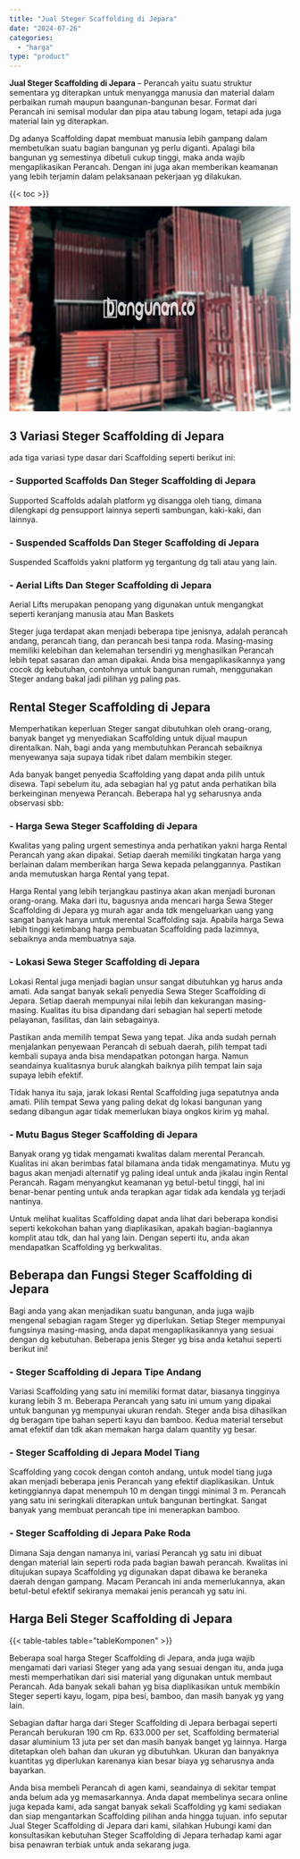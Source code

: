 ```yaml
---
title: "Jual Steger Scaffolding di Jepara"
date: "2024-07-26"
categories: 
  - "harga"
type: "product"
---
```


**Jual Steger Scaffolding di Jepara** – Perancah yaitu suatu struktur sementara yg diterapkan untuk menyangga manusia dan material dalam perbaikan rumah maupun baangunan-bangunan besar. Format dari Perancah ini semisal modular dan pipa atau tabung logam, tetapi ada juga material lain yg diterapkan.

Dg adanya Scaffolding dapat membuat manusia lebih gampang dalam membetulkan suatu bagian bangunan yg perlu diganti. Apalagi bila bangunan yg semestinya dibetuli cukup tinggi, maka anda wajib mengaplikasikan Perancah. Dengan ini juga akan memberikan keamanan yang lebih terjamin dalam pelaksanaan pekerjaan yg dilakukan.

{{< toc >}}

![Jual Steger Scaffolding di Jepara](/images/sewa-scaffolding-steger-09.png)

## 3 Variasi Steger Scaffolding di Jepara

ada tiga variasi type dasar dari Scaffolding seperti berikut ini:

### \- Supported Scaffolds Dan Steger Scaffolding di Jepara

Supported Scaffolds adalah platform yg disangga oleh tiang, dimana dilengkapi dg pensupport lainnya seperti sambungan, kaki-kaki, dan lainnya.

### \- Suspended Scaffolds Dan Steger Scaffolding di Jepara

Suspended Scaffolds yakni platform yg tergantung dg tali atau yang lain.

### \- Aerial Lifts Dan Steger Scaffolding di Jepara

Aerial Lifts merupakan penopang yang digunakan untuk mengangkat seperti keranjang manusia atau Man Baskets

Steger juga terdapat akan menjadi beberapa tipe jenisnya, adalah perancah andang, perancah tiang, dan perancah besi tanpa roda. Masing-masing memiliki kelebihan dan kelemahan tersendiri yg menghasilkan Perancah lebih tepat sasaran dan aman dipakai. Anda bisa mengaplikasikannya yang cocok dg kebutuhan, contohnya untuk bangunan rumah, menggunakan Steger andang bakal jadi pilihan yg paling pas.

## Rental Steger Scaffolding di Jepara

Memperhatikan keperluan Steger sangat dibutuhkan oleh orang-orang, banyak banget yg menyediakan Scaffolding untuk dijual maupun direntalkan. Nah, bagi anda yang membutuhkan Perancah sebaiknya menyewanya saja supaya tidak ribet dalam membikin steger.

Ada banyak banget penyedia Scaffolding yang dapat anda pilih untuk disewa. Tapi sebelum itu, ada sebagian hal yg patut anda perhatikan bila berkeinginan menyewa Perancah. Beberapa hal yg seharusnya anda observasi sbb:

### \- Harga Sewa Steger Scaffolding di Jepara

Kwalitas yang paling urgent semestinya anda perhatikan yakni harga Rental Perancah yang akan dipakai. Setiap daerah memiliki tingkatan harga yang berlainan dalam memberikan harga Sewa kepada pelanggannya. Pastikan anda memutuskan harga Rental yang tepat.

Harga Rental yang lebih terjangkau pastinya akan akan menjadi buronan orang-orang. Maka dari itu, bagusnya anda mencari harga Sewa Steger Scaffolding di Jepara yg murah agar anda tdk mengeluarkan uang yang sangat banyak hanya untuk merental Scaffolding saja. Apabila harga Sewa lebih tinggi ketimbang harga pembuatan Scaffolding pada lazimnya, sebaiknya anda membuatnya saja.

### \- Lokasi Sewa Steger Scaffolding di Jepara

Lokasi Rental juga menjadi bagian unsur sangat dibutuhkan yg harus anda amati. Ada sangat banyak sekali penyedia Sewa Steger Scaffolding di Jepara. Setiap daerah mempunyai nilai lebih dan kekurangan masing-masing. Kualitas itu bisa dipandang dari sebagian hal seperti metode pelayanan, fasilitas, dan lain sebagainya.

Pastikan anda memilih tempat Sewa yang tepat. Jika anda sudah pernah menjalankan penyewaan Perancah di sebuah daerah, pilih tempat tadi kembali supaya anda bisa mendapatkan potongan harga. Namun seandainya kualitasnya buruk alangkah baiknya pilih tempat lain saja supaya lebih efektif.

Tidak hanya itu saja, jarak lokasi Rental Scaffolding juga sepatutnya anda amati. Pilih tempat Sewa yang paling dekat dg lokasi bangunan yang sedang dibangun agar tidak memerlukan biaya ongkos kirim yg mahal.

### \- Mutu Bagus Steger Scaffolding di Jepara

Banyak orang yg tidak mengamati kwalitas dalam merental Perancah. Kualitas ini akan berimbas fatal bilamana anda tidak mengamatinya. Mutu yg bagus akan menjadi alternatif yg paling ideal untuk anda jikalau ingin Rental Perancah. Ragam menyangkut keamanan yg betul-betul tinggi, hal ini benar-benar penting untuk anda terapkan agar tidak ada kendala yg terjadi nantinya.

Untuk melihat kualitas Scaffolding dapat anda lihat dari beberapa kondisi seperti kekokohan bahan yang diaplikasikan, apakah bagian-bagiannya komplit atau tdk, dan hal yang lain. Dengan seperti itu, anda akan mendapatkan Scaffolding yg berkwalitas.

## Beberapa dan Fungsi Steger Scaffolding di Jepara

Bagi anda yang akan menjadikan suatu bangunan, anda juga wajib mengenal sebagian ragam Steger yg diperlukan. Setiap Steger mempunyai fungsinya masing-masing, anda dapat mengaplikasikannya yang sesuai dengan dg kebutuhan. Beberapa jenis Steger yg bisa anda ketahui seperti berikut ini!

### \- Steger Scaffolding di Jepara Tipe Andang

Variasi Scaffolding yang satu ini memiliki format datar, biasanya tingginya kurang lebih 3 m. Beberapa Perancah yang satu ini umum yang dipakai untuk bangunan yg mempunyai ukuran rendah. Steger anda bisa dihasilkan dg beragam tipe bahan seperti kayu dan bamboo. Kedua material tersebut amat efektif dan tdk akan memakan harga dalam quantity yg besar.

### \- Steger Scaffolding di Jepara Model Tiang

Scaffolding yang cocok dengan contoh andang, untuk model tiang juga akan menjadi beberapa jenis Perancah yang efektif diaplikasikan. Untuk ketinggiannya dapat menempuh 10 m dengan tinggi minimal 3 m. Perancah yang satu ini seringkali diterapkan untuk bangunan bertingkat. Sangat banyak yang membuat perancah tipe ini menerapkan bamboo.

### \- Steger Scaffolding di Jepara Pake Roda

Dimana Saja dengan namanya ini, variasi Perancah yg satu ini dibuat dengan material lain seperti roda pada bagian bawah perancah. Kwalitas ini ditujukan supaya Scaffolding yg digunakan dapat dibawa ke beraneka daerah dengan gampang. Macam Perancah ini anda memerlukannya, akan betul-betul efektif sekiranya memakai jenis perancah yg satu ini.

## Harga Beli Steger Scaffolding di Jepara

{{< table-tables table="tableKomponen" >}}

Beberapa soal harga Steger Scaffolding di Jepara, anda juga wajib mengamati dari variasi Steger yang ada yang sesuai dengan itu, anda juga mesti memperhatikan dari sisi material yang digunakan untuk membaut Perancah. Ada banyak sekali bahan yg bisa diaplikasikan untuk membikin Steger seperti kayu, logam, pipa besi, bamboo, dan masih banyak yg yang lain.

Sebagian daftar harga dari Steger Scaffolding di Jepara berbagai seperti Perancah berukuran 190 cm Rp. 633.000 per set, Scaffolding bermaterial dasar aluminium 13 juta per set dan masih banyak banget yg lainnya. Harga ditetapkan oleh bahan dan ukuran yg dibutuhkan. Ukuran dan banyaknya kuantitas yg diperlukan karenanya kian besar biaya yg seharusnya anda bayarkan.

Anda bisa membeli Perancah di agen kami, seandainya di sekitar tempat anda belum ada yg memasarkannya. Anda dapat membelinya secara online juga kepada kami, ada sangat banyak sekali Scaffolding yg kami sediakan dan siap mengantarkan Scaffolding pilihan anda hingga tujuan. info seputar Jual Steger Scaffolding di Jepara dari kami, silahkan Hubungi kami dan konsultasikan kebutuhan Steger Scaffolding di Jepara terhadap kami agar bisa penawran terbiak untuk anda sekarang juga.
